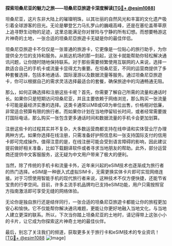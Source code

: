 **探索坦桑尼亚的魅力之旅——坦桑尼亞旅遊卡深度解读[[TG💪+ @esim1088](https://t.me/s/esim1088)]**

坦桑尼亚，这片东非大陆上的璀璨明珠，以其壮丽的自然风光和丰富的文化遗产吸引着全球游客的目光。无论是攀登乞力马扎罗山的巍峨高峰，还是在塞伦盖蒂草原上追寻野生动物的足迹，这里总能满足你对冒险与宁静的所有幻想。而想要畅游这片神奇的土地，一张合适的坦桑尼亞旅遊卡无疑是你的最佳伴侣。

坦桑尼亞旅遊卡不仅仅是一张普通的旅游卡，它更像是一位贴心的旅行助手，为你提供全方位的支持和服务。从抵达机场的那一刻起，这张卡就能帮助你轻松解决通讯问题，让你随时随地保持联系。对于那些需要频繁使用互联网的人来说，选择一款适合自己的手机卡或流量卡显得尤为重要。在坦桑尼亚，不同的运营商提供了多种套餐选择，包括本地通话、国际漫游以及数据流量等服务。通过坦桑尼亞旅遊卡，你可以根据自己的需求灵活选择最适合的套餐，确保旅途中的沟通畅通无阻。

那么，如何正确选择和注册这些卡呢？首先，你需要了解自己所需的流量和通话时长。如果你只是短期访问坦桑尼亚，并且主要依赖于网络浏览，那么购买一张流量卡可能是最经济实惠的选择。这类卡通常以MB或GB为单位出售，价格相对低廉，非常适合预算有限的旅行者。而如果你计划在当地停留较长时间，或者经常需要拨打国际电话，那么购买一张包含更多通话时间和数据流量的手机卡会更加划算。

注册这些卡的过程其实并不复杂，大多数运营商都支持在线申请和实体营业厅办理两种方式。如果你选择在线注册，只需准备好护照信息和一张支持国际支付的信用卡即可完成操作。值得注意的是，在线注册可能会受到语言障碍的影响，因此建议提前做好相关准备，比如下载翻译软件或者寻求当地朋友的帮助。此外，部分运营商还提供中文客服服务，这无疑为中文用户带来了极大的便利。

当然，除了传统的手机卡和流量卡外，近年来兴起的eSIM技术也逐渐成为旅行者的热门选择。eSIM是一种嵌入式虚拟SIM卡，无需更换实体卡片即可实现网络连接。对于习惯使用智能手机的现代旅行者来说，这种技术不仅方便快捷，还能节省宝贵的行李空间。目前，许多主流手机品牌均已支持eSIM功能，用户只需按照官方指南激活即可享受无缝的网络体验。

无论你是独自旅行还是结伴同行，一张合适的坦桑尼亞旅遊卡都能让你的旅程更加安心和愉快。它不仅能帮你解决通讯难题，更能让你更好地融入当地文化，与当地人建立更深的联系。所以，下次当你踏上坦桑尼亚的土地时，请记得带上这张小小的卡片，让它成为你探索这片神奇土地的最佳伙伴。

最后，别忘了关注我们的频道，获取更多关于旅行卡和eSIM技术的专业资讯！[[TG💪+ @esim1088](https://t.me/s/esim1088) ![Image](https://i.postimg.cc/4NQfJmqS/Snipaste-2025-05-13-00-14-12.png)]